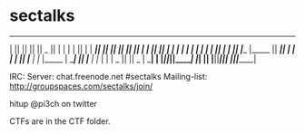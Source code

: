 sectalks
========
 _______  _______  _______  _______  _______  ___      ___   _  _______ 
|       ||       ||       ||       ||   _   ||   |    |   | | ||       |
|  _____||    ___||       ||_     _||  |_|  ||   |    |   |_| ||  _____|
| |_____ |   |___ |       |  |   |  |       ||   |    |      _|| |_____ 
|_____  ||    ___||      _|  |   |  |       ||   |___ |     |_ |_____  |
 _____| ||   |___ |     |_   |   |  |   _   ||       ||    _  | _____| |
|_______||_______||_______|  |___|  |__| |__||_______||___| |_||_______|

IRC: Server: chat.freenode.net #sectalks
Mailing-list: http://groupspaces.com/sectalks/join/

hitup @pi3ch on twitter

CTFs are in the CTF folder.
